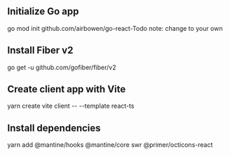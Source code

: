 ## Initialize Go app
go mod init github.com/airbowen/go-react-Todo
note: change to your own

## Install Fiber v2
go get -u github.com/gofiber/fiber/v2

## Create client app with Vite
yarn create vite client -- --template react-ts

## Install dependencies
yarn add @mantine/hooks @mantine/core swr @primer/octicons-react